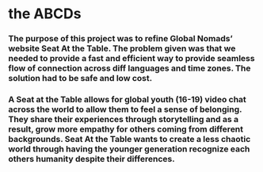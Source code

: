 # the ABCDs

### The purpose of this project was to refine Global Nomads’ website Seat At the Table. The problem given was that we needed to provide a fast and efficient way to provide seamless flow of connection across diff languages and time zones. The solution had to be safe and low cost.
### A Seat at the Table allows for global youth (16-19) video chat across the world to allow them to feel a sense of belonging. They share their experiences through storytelling and as a result, grow more empathy for others coming from different backgrounds. Seat At the Table wants to create a less chaotic world through having the younger generation recognize each others humanity despite their differences. 

